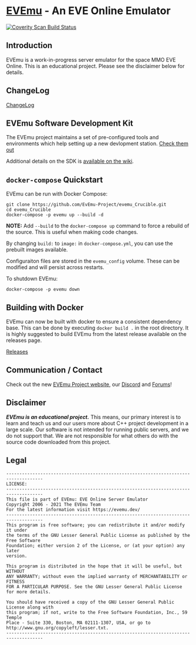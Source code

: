 # [EVEmu](https://evemu.dev) - An EVE Online Emulator

<a href="https://scan.coverity.com/projects/zhyrohaad-evemu_crucible">
  <img alt="Coverity Scan Build Status"
       src="https://scan.coverity.com/projects/23812/badge.svg"/>
</a>

## Introduction
EVEmu is a work-in-progress server emulator for the space MMO EVE Online. This is an educational project. Please see the disclaimer below for details.

## ChangeLog
[ChangeLog](doc/ChangeLog.md)

## EVEmu Software Development Kit ##
The EVEmu project maintains a set of pre-configured tools and environments which help setting up a new devlopment station. [Check them out](https://github.com/EvEmu-Project/EvEmu_SDK)

Additional details on the SDK is [available on the wiki](https://wiki.evemu.dev/wiki/EVEmu-SDK).

## `docker-compose` Quickstart
 EVEmu can be run with Docker Compose:
```
git clone https://github.com/EvEmu-Project/evemu_Crucible.git
cd evemu_Crucible
docker-compose -p evemu up --build -d
```
**NOTE:** Add `--build` to the `docker-compose up` command to force a rebuild of the source. This is useful when making code changes.

By changing `build:` to `image:` in `docker-compose.yml`, you can use the prebuilt images available.

Configuraiton files are stored in the `evemu_config` volume. These can be modified and will persist across restarts.

To shutdown EVEmu:
```
docker-compose -p evemu down
```

## Building with Docker
 EVEmu can now be built with docker to ensure a consistent dependency base. This can be done by executing `docker build .` in the root directory.
 It is highly suggested to build EVEmu from the latest release available on the releases page.

 [Releases](https://github.com/EvEmu-Project/evemu_Crucible/releases)

## Communication / Contact
 Check out the new [EVEmu Project website](https://evemu.dev), our [Discord](https://discord.gg/fTfAREYxbz) and [Forums](https://forums.evemu.dev)!

## Disclaimer
***EVEmu is an educational project.***
 This means, our primary interest is to learn and teach us
and our users more about C++ project development in a large
scale. Our software is not intended for running public servers,
and we do not support that. We are not responsible for what others
do with the source code downloaded from this project.

## Legal
    ------------------------------------------------------------------------------------
    LICENSE:
    ------------------------------------------------------------------------------------
    This file is part of EVEmu: EVE Online Server Emulator
    Copyright 2006 - 2021 The EVEmu Team
    For the latest information visit https://evemu.dev/
    ------------------------------------------------------------------------------------
    This program is free software; you can redistribute it and/or modify it under
    the terms of the GNU Lesser General Public License as published by the Free Software
    Foundation; either version 2 of the License, or (at your option) any later
    version.

    This program is distributed in the hope that it will be useful, but WITHOUT
    ANY WARRANTY; without even the implied warranty of MERCHANTABILITY or FITNESS
    FOR A PARTICULAR PURPOSE. See the GNU Lesser General Public License for more details.

    You should have received a copy of the GNU Lesser General Public License along with
    this program; if not, write to the Free Software Foundation, Inc., 59 Temple
    Place - Suite 330, Boston, MA 02111-1307, USA, or go to
    http://www.gnu.org/copyleft/lesser.txt.
    ------------------------------------------------------------------------------------

